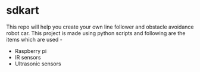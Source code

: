 # sdkart

This repo will help you create your own line follower and obstacle avoidance robot car.
This project is made using python scripts and following are the items which are used - 
- Raspberry pi
- IR sensors
- Ultrasonic sensors
